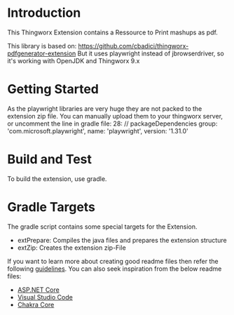 # Introduction 
This Thingworx Extension contains a Ressource to Print mashups as pdf.

This library is based on:
https://github.com/cbadici/thingworx-pdfgenerator-extension
But it uses playwright instead of jbrowserdriver, so it's working with OpenJDK and Thingworx 9.x

# Getting Started
As the playwright libraries are very huge they are not packed to the extension zip file.
You can manually upload them to your thingworx server, or uncomment the line in gradle file:
28:     // packageDependencies group: 'com.microsoft.playwright', name: 'playwright', version: '1.31.0'

# Build and Test
To build the extension, use gradle.

# Gradle Targets
The gradle script contains some special targets for the Extension.
- extPrepare:    Compiles the java files and prepares the extension structure 
- extZip:        Creates the extension zip-File


If you want to learn more about creating good readme files then refer the following [guidelines](https://docs.microsoft.com/en-us/azure/devops/repos/git/create-a-readme?view=azure-devops). You can also seek inspiration from the below readme files:
- [ASP.NET Core](https://github.com/aspnet/Home)
- [Visual Studio Code](https://github.com/Microsoft/vscode)
- [Chakra Core](https://github.com/Microsoft/ChakraCore)